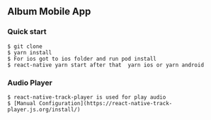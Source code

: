 Album Mobile App
----------------------------

### Quick start
```shell
$ git clone
$ yarn install
$ For ios got to ios folder and run pod install 
$ react-native yarn start after that  yarn ios or yarn android
```

### Audio Player 
```
$ react-native-track-player is used for play audio
$ [Manual Configuration](https://react-native-track-player.js.org/install/)